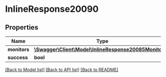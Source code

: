 # InlineResponse20090

## Properties
Name | Type | Description | Notes
------------ | ------------- | ------------- | -------------
**monitors** | [**\Swagger\Client\Model\InlineResponse20085Monitors[]**](InlineResponse20085Monitors.md) |  | [optional] 
**success** | **bool** |  | [optional] 

[[Back to Model list]](../../README.md#documentation-for-models) [[Back to API list]](../../README.md#documentation-for-api-endpoints) [[Back to README]](../../README.md)

